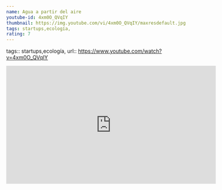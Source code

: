 ```yaml
---
name: Agua a partir del aire
youtube-id: 4xm0O_QVqIY
thumbnail: https://img.youtube.com/vi/4xm0O_QVqIY/maxresdefault.jpg
tags: startups,ecología,
rating: 7
---
```

tags:: startups,ecología,
url:: https://www.youtube.com/watch?v=4xm0O_QVqIY

<iframe width='560' height='315' src='https://www.youtube.com/embed/4xm0O_QVqIY' title='YouTube video player' frameborder='0' allow='accelerometer; autoplay; clipboard-write; encrypted-media; gyroscope; picture-in-picture; web-share' allowfullscreen></iframe>


